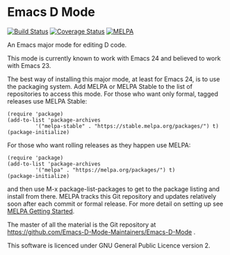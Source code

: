 # Emacs D Mode

[![Build Status](https://travis-ci.org/dmakarov/Emacs-D-Mode.svg?branch=testing)](https://travis-ci.org/dmakarov/Emacs-D-Mode)
[![Coverage Status](https://coveralls.io/repos/dmakarov/Emacs-D-Mode/badge.svg?branch=testing)](https://coveralls.io/r/dmakarov/Emacs-D-Mode?branch=testing)
[![MELPA](http://melpa.org/packages/d-mode-badge.svg)](http://melpa.org/#/d-mode)

An Emacs major mode for editing D code.

This mode is currently known to work with Emacs 24 and believed to work with Emacs 23.

The best way of installing this major mode, at least for Emacs 24, is to use the packaging system. Add MELPA
or MELPA Stable to the list of repositories to access this mode. For those who want only formal, tagged
releases use MELPA Stable:

    (require 'package)
    (add-to-list 'package-archives
             '("melpa-stable" . "https://stable.melpa.org/packages/") t)
    (package-initialize)

For those who want rolling releases as they happen use MELPA:

    (require 'package)
    (add-to-list 'package-archives
             '("melpa" . "https://melpa.org/packages/") t)
    (package-initialize)

and then use M-x package-list-packages to get to the package listing and install from there. MELPA tracks
this Git repository and updates relatively soon after each commit or formal release. For more detail on
setting up see [MELPA Getting Started](https://melpa.org/#/getting-started).

The master of all the material is the Git repository at
https://github.com/Emacs-D-Mode-Maintainers/Emacs-D-Mode .

This software is licenced under GNU General Public Licence version 2.
